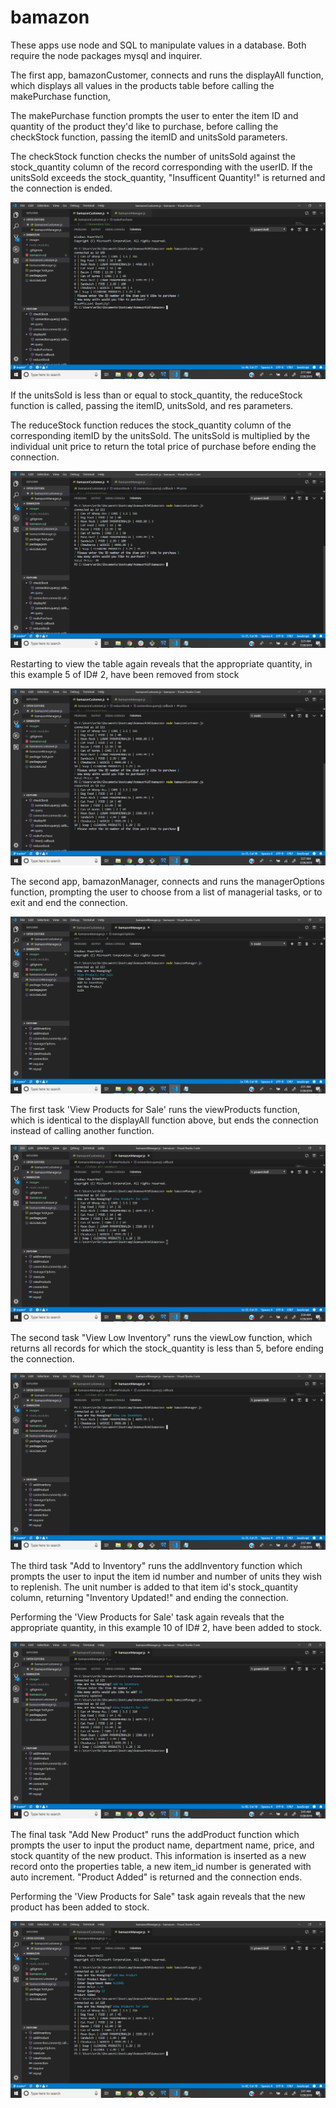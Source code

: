 # bamazon

These apps use node and SQL to manipulate values in a database. Both require the node packages mysql and inquirer.

The first app, bamazonCustomer, connects and runs the displayAll function, which displays all values in the products table
before calling the makePurchase function,

The makePurchase function prompts the user to enter the item ID and quantity of the product they'd 
like to purchase, before calling the checkStock function, passing the itemID and unitsSold parameters.

The checkStock function checks the number of unitsSold against the stock_quantity column of the record corresponding with 
the userID. If the unitsSold exceeds the stock_quantity, "Insufficent Quantity!" is returned and the connection is ended.

![table display in console w/prompts, returning insufficient quantity](/images/out-of-stock.png)

If the unitsSold is less than or equal to stock_quantity, the reduceStock function is called, passing the itemID, unitsSold, and 
res parameters. 

The reduceStock function reduces the stock_quantity column of the corresponding itemID by the unitsSold. The unitsSold
is multiplied by the individual unit price to return the total price of purchase before ending the connection.

![table display in console w/ prompts, returning total price](/images/total-price.png)

Restarting to view the table again reveals that the appropriate quantity, in this example 5 of ID# 2, have been removed
from stock

![table display with purchased quantity reduced from total](/images/sold.png)

The second app, bamazonManager, connects and runs the managerOptions function, prompting the user to choose from a list 
of managerial tasks, or to exit and end the connection.

![manager options menu](/images/manager-menu.png)

The first task 'View Products for Sale' runs the viewProducts function, which is identical to the displayAll function
above, but ends the connection instead of calling another function.

![view all products](/images/view-all.png)

The second task "View Low Inventory" runs the viewLow function, which returns all records for which the stock_quantity 
is less than 5, before ending the connection.

![view low inventory](/images/low-inventory.png)

The third task "Add to Inventory" runs the addInventory function which prompts the user to input the item id number and 
number of units they wish to replenish. The unit number is added to that item id's stock_quantity column, returning 
"Inventory Updated!" and ending the connection.

Performing the 'View Products for Sale' task again reveals that the appropriate quantity, in this example 10 of ID# 2, 
have been added to stock.

![product added to inventory](/images/add-to-stock.png)

The final task "Add New Product" runs the addProduct function which prompts the user to input the product name, department
name, price, and stock quantity of the new product. This information is inserted as a new record onto the properties table,
a new item_id number is generated with auto increment. "Product Added" is returned and the connection ends.

Performing the 'View Products for Sale" task again reveals that the new product has been added to stock.

![new record added to table](/images/new-product.png)